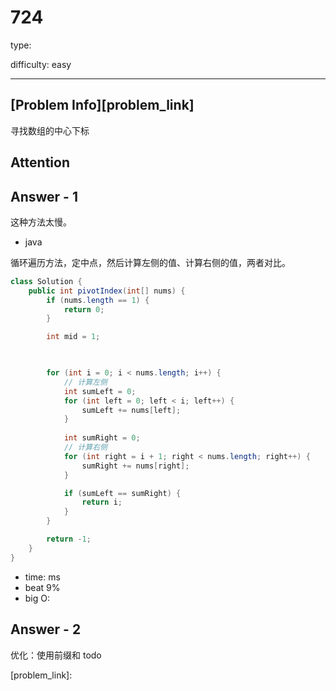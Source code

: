 
# 724
type:

difficulty: easy

---

## [Problem Info][problem_link]
寻找数组的中心下标

## Attention

## Answer - 1
这种方法太慢。

- java

循环遍历方法，定中点，然后计算左侧的值、计算右侧的值，两者对比。
```java
class Solution {
    public int pivotIndex(int[] nums) {
        if (nums.length == 1) {
            return 0;
        }

        int mid = 1;

        

        for (int i = 0; i < nums.length; i++) {
            // 计算左侧
            int sumLeft = 0;
            for (int left = 0; left < i; left++) {
                sumLeft += nums[left];
            }
            
            int sumRight = 0;
            // 计算右侧
            for (int right = i + 1; right < nums.length; right++) {
                sumRight += nums[right];
            }

            if (sumLeft == sumRight) {
                return i;
            }
        }

        return -1;
    }
}
```

- time: ms
- beat 9%
- big O:

## Answer - 2

优化：使用前缀和 todo

[problem_link]:

